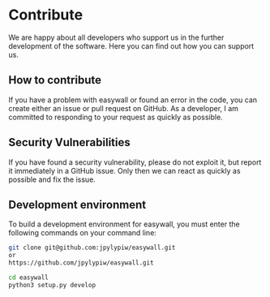 # Contribute

We are happy about all developers who support us in the further development of the software. Here you can find out how you can support us.

## How to contribute

If you have a problem with easywall or found an error in the code, you can create either an issue or pull request on GitHub. As a developer, I am committed to responding to your request as quickly as possible.

## Security Vulnerabilities

If you have found a security vulnerability, please do not exploit it, but report it immediately in a GitHub issue. Only then we can react as quickly as possible and fix the issue.

## Development environment

To build a development environment for easywall, you must enter the following commands on your command line:

```bash
git clone git@github.com:jpylypiw/easywall.git
or
https://github.com/jpylypiw/easywall.git

cd easywall
python3 setup.py develop
```
